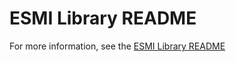 # ESMI Library README

For more information, see the [ESMI Library README](https://raw.githubusercontent.com/am/esmi_ib_library/master/docs/README.md)